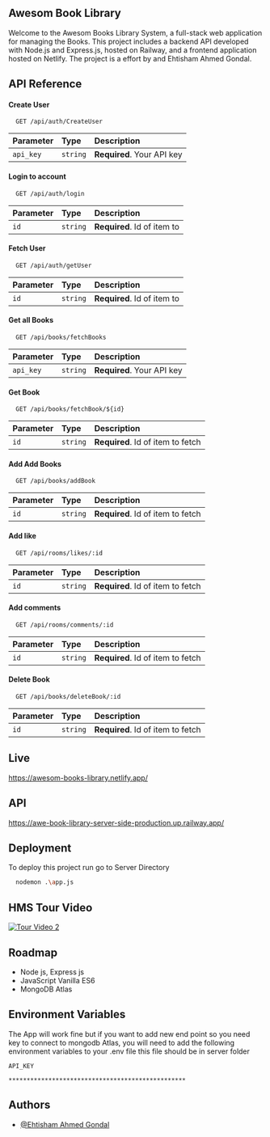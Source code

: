 
## Awesom Book Library

Welcome to the Awesom Books Library System, a full-stack web application for managing the Books. This project includes a backend API developed with Node.js and Express.js, hosted on Railway, and a frontend application hosted on Netlify. The project is a effort by and Ehtisham Ahmed Gondal.


## API Reference

#### Create User

```http
  GET /api/auth/CreateUser
```

| Parameter | Type     | Description                |
| :-------- | :------- | :------------------------- |
| `api_key` | `string` | **Required**. Your API key |

#### Login to account

```http
  GET /api/auth/login
```

| Parameter | Type     | Description                       |
| :-------- | :------- | :-------------------------------- |
| `id`      | `string` | **Required**. Id of item to  |

#### Fetch User

```http
  GET /api/auth/getUser
```

| Parameter | Type     | Description                       |
| :-------- | :------- | :-------------------------------- |
| `id`      | `string` | **Required**. Id of item to  |



#### Get all Books

```http
  GET /api/books/fetchBooks
```

| Parameter | Type     | Description                |
| :-------- | :------- | :------------------------- |
| `api_key` | `string` | **Required**. Your API key |

#### Get Book

```http
  GET /api/books/fetchBook/${id}
```

| Parameter | Type     | Description                       |
| :-------- | :------- | :-------------------------------- |
| `id`      | `string` | **Required**. Id of item to fetch |

#### Add Add Books

```http
  GET /api/books/addBook
```

| Parameter | Type     | Description                       |
| :-------- | :------- | :-------------------------------- |
| `id`      | `string` | **Required**. Id of item to fetch |

#### Add like

```http
  GET /api/rooms/likes/:id
```

| Parameter | Type     | Description                       |
| :-------- | :------- | :-------------------------------- |
| `id`      | `string` | **Required**. Id of item to fetch |

#### Add comments

```http
  GET /api/rooms/comments/:id
```

| Parameter | Type     | Description                       |
| :-------- | :------- | :-------------------------------- |
| `id`      | `string` | **Required**. Id of item to fetch |



#### Delete Book

```http
  GET /api/books/deleteBook/:id
```

| Parameter | Type     | Description                       |
| :-------- | :------- | :-------------------------------- |
| `id`      | `string` | **Required**. Id of item to fetch |



## Live 

https://awesom-books-library.netlify.app/

## API 

https://awe-book-library-server-side-production.up.railway.app/
## Deployment

To deploy this project run go to Server Directory

```bash
  nodemon .\app.js
```

## HMS Tour Video

[![Tour Video 2](https://img.youtube.com/vi/XZ_DIUoJN04/0.jpg)](https://youtu.be/XZ_DIUoJN04)

## Roadmap

- Node js, Express js
- JavaScript Vanilla ES6
- MongoDB Atlas


## Environment Variables

The App will work fine but if you want to add new end point so you need key to connect to mongodb Atlas, you will need to add the following environment variables to your .env file this file should be in server folder

`API_KEY`

`*************************************************`





## Authors

- [@Ehtisham Ahmed Gondal](https://github.com/ShamiGondal)


